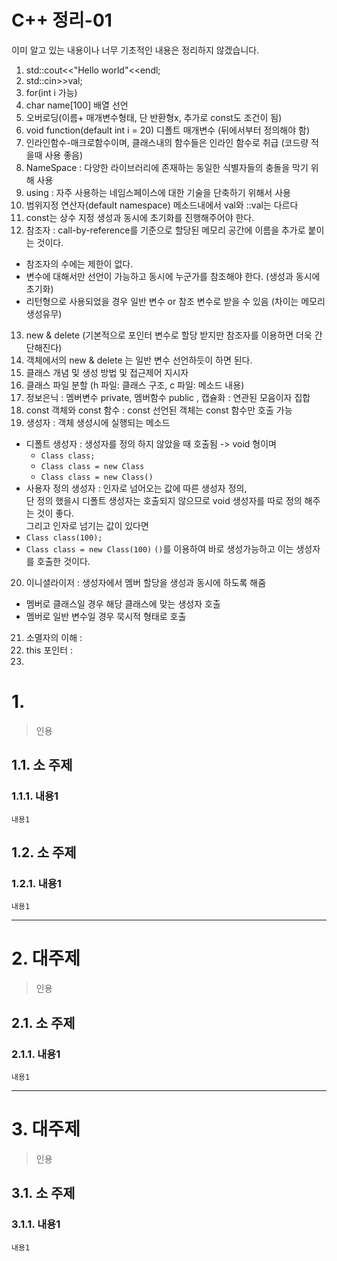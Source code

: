 C++ 정리-01
=======================
이미 알고 있는 내용이나 너무 기초적인 내용은 정리하지 않겠습니다.

1. std::cout<<"Hello world"<<endl;
2. std::cin>>val;
3. for(int i 가능)
4. char name[100] 배열 선언
5. 오버로딩(이름+ 매개변수형태, 단 반환형x, 추가로 const도 조건이 됨)
6. void function(default int i = 20) 디폴트 매개변수 (뒤에서부터 정의해야 함)
7. 인라인함수-매크로함수이며, 클래스내의 함수들은 인라인 함수로 취급 (코드량 적을때 사용 좋음)
8. NameSpace : 다양한 라이브러리에 존재하는 동일한 식별자들의 충돌을 막기 위해 사용
9. using : 자주 사용하는 네임스페이스에 대한 기술을 단축하기 위해서 사용
10. 범위지정 연산자(default namespace) 메소드내에서 val와 ::val는 다르다
11. const는 상수 지정 생성과 동시에 초기화를 진행해주어야 한다.  
12. 참조자 : call-by-reference를 기준으로 할당된 메모리 공간에 이름을 추가로 붙이는 것이다.   
  * 참조자의 수에는 제한이 없다.  
  * 변수에 대해서만 선언이 가능하고 동시에 누군가를 참조해야 한다. (생성과 동시에 초기화)
  * 리턴형으로 사용되었을 경우 일반 변수 or 참조 변수로 받을 수 있음 (차이는 메모리 생성유무)
13. new & delete (기본적으로 포인터 변수로 할당 받지만 참조자를 이용하면 더욱 간단해진다)   
14. 객체에서의 new & delete 는 일반 변수 선언하듯이 하면 된다.  
15. 클래스 개념 및 생성 방법 및 접근제어 지시자 
16. 클래스 파일 분할 (h 파일: 클래스 구조, c 파일: 메소드 내용)   
17. 정보은닉 : 멤버변수 private, 멤버함수 public , 캡슐화 : 연관된 모음이자 집합 
18. const 객체와 const 함수 : const 선언된 객체는 const 함수만 호출 가능  
19. 생성자 : 객체 생성시에 실행되는 메소드
  * 디폴트 생성자 : 생성자를 정의 하지 않았을 때 호출됨 -> void 형이며   
    * ```Class class;```
    * ```Class class = new Class```
    * ```Class class = new Class()```
  * 사용자 정의 생성자 : 인자로 넘어오는 값에 따른 생성자 정의,       
  단 정의 했을시 디폴트 생성자는 호출되지 않으므로 void 생성자를 따로 정의 해주는 것이 좋다.     
  그리고 인자로 넘기는 값이 있다면    
  * ```Class class(100);```   
  * ```Class class = new Class(100)```
  ```()```를 이용하여 바로 생성가능하고 이는 생성자를 호출한 것이다.
20. 이니셜라이저 : 생성자에서 멤버 할당을 생성과 동시에 하도록 해줌     
  * 멤버로 클래스일 경우 해당 클래스에 맞는 생성자 호출
  * 멤버로 일반 변수일 경우 묵시적 형태로 호출
21. 소멸자의 이해 : 
22. this 포인터 : 
23. 

# 1. 
> 인용
## 1.1. 소 주제
### 1.1.1. 내용1
```
내용1
```
## 1.2. 소 주제
### 1.2.1. 내용1
```
내용1
```

***
# 2. 대주제
> 인용
## 2.1. 소 주제
### 2.1.1. 내용1
```
내용1
```   

***
# 3. 대주제
> 인용
## 3.1. 소 주제
### 3.1.1. 내용1
```
내용1
```
